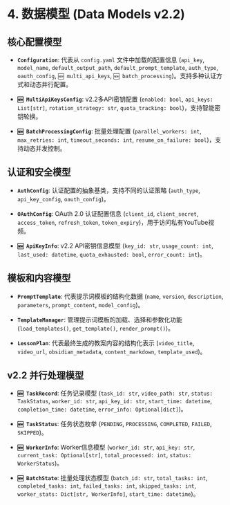 # 4. 数据模型 (Data Models v2.2)

## 核心配置模型

- **`Configuration`**: 代表从 `config.yaml` 文件中加载的配置信息 (`api_key`, `model_name`, `default_output_path`, `default_prompt_template`, `auth_type`, `oauth_config`, `🆕 multi_api_keys`, `🆕 batch_processing`)。支持多种认证方式和动态并行配置。

- **`🆕 MultiApiKeysConfig`**: v2.2多API密钥配置 (`enabled: bool`, `api_keys: List[str]`, `rotation_strategy: str`, `quota_tracking: bool`)，支持智能密钥轮换。

- **`🆕 BatchProcessingConfig`**: 批量处理配置 (`parallel_workers: int`, `max_retries: int`, `timeout_seconds: int`, `resume_on_failure: bool`)，支持动态并发控制。

## 认证和安全模型

- **`AuthConfig`**: 认证配置的抽象基类，支持不同的认证策略 (`auth_type`, `api_key_config`, `oauth_config`)。

- **`OAuthConfig`**: OAuth 2.0 认证配置信息 (`client_id`, `client_secret`, `access_token`, `refresh_token`, `token_expiry`)，用于访问私有YouTube视频。

- **`🆕 ApiKeyInfo`**: v2.2 API密钥信息模型 (`key_id: str`, `usage_count: int`, `last_used: datetime`, `quota_exhausted: bool`, `error_count: int`)。

## 模板和内容模型

- **`PromptTemplate`**: 代表提示词模板的结构化数据 (`name`, `version`, `description`, `parameters`, `prompt_content`, `model_config`)。

- **`TemplateManager`**: 管理提示词模板的加载、选择和参数化功能 (`load_templates()`, `get_template()`, `render_prompt()`)。

- **`LessonPlan`**: 代表最终生成的教案内容的结构化表示 (`video_title`, `video_url`, `obsidian_metadata`, `content_markdown`, `template_used`)。

## v2.2 并行处理模型

- **`🆕 TaskRecord`**: 任务记录模型 (`task_id: str`, `video_path: str`, `status: TaskStatus`, `worker_id: str`, `api_key_id: str`, `start_time: datetime`, `completion_time: datetime`, `error_info: Optional[dict]`)。

- **`🆕 TaskStatus`**: 任务状态枚举 (`PENDING`, `PROCESSING`, `COMPLETED`, `FAILED`, `SKIPPED`)。

- **`🆕 WorkerInfo`**: Worker信息模型 (`worker_id: str`, `api_key: str`, `current_task: Optional[str]`, `total_processed: int`, `status: WorkerStatus`)。

- **`🆕 BatchState`**: 批量处理状态模型 (`batch_id: str`, `total_tasks: int`, `completed_tasks: int`, `failed_tasks: int`, `skipped_tasks: int`, `worker_stats: Dict[str, WorkerInfo]`, `start_time: datetime`)。

